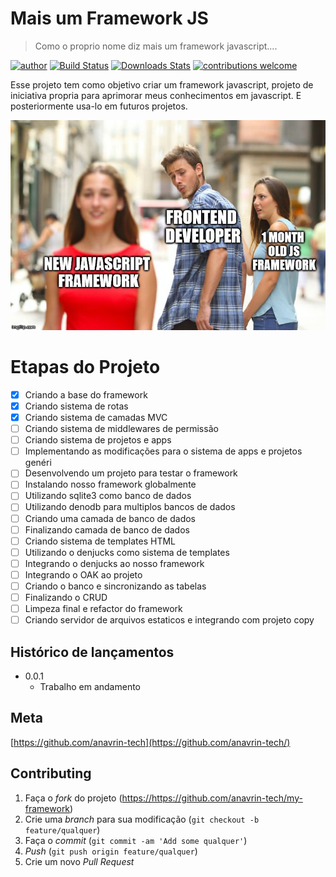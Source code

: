 # Mais um Framework JS
> Como o proprio nome diz mais um framework javascript....

[![author](https://img.shields.io/badge/author-anavrin-red.svg)](https://www.linkedin.com/in/david-borges-31891310a/)
[![Build Status][travis-image]][travis-url] <!-- [![NPM Version][npm-image]][npm-url] -->
[![Downloads Stats][npm-downloads]][npm-url]
[![contributions welcome](https://img.shields.io/badge/contributions-welcome-brightgreen.svg?style=flat)](https://github.com/anavrin-tech)


Esse projeto tem como objetivo criar um framework javascript, projeto de iniciativa propria para aprimorar meus conhecimentos em javascript.
E posteriormente usa-lo em futuros projetos.

![](newjs.png)

# Etapas do Projeto
- [x] Criando a base do framework
- [x] Criando sistema de rotas
- [x] Criando sistema de camadas MVC
- [ ] Criando sistema de middlewares de permissão
- [ ] Criando sistema de projetos e apps
- [ ] Implementando as modificações para o sistema de apps e projetos genéri
- [ ] Desenvolvendo um projeto para testar o framework
- [ ] Instalando nosso framework globalmente
- [ ] Utilizando sqlite3 como banco de dados
- [ ] Utilizando denodb para multiplos bancos de dados
- [ ] Criando uma camada de banco de dados
- [ ] Finalizando camada de banco de dados
- [ ] Criando sistema de templates HTML
- [ ] Utilizando o denjucks como sistema de templates
- [ ] Integrando o denjucks ao nosso framework
- [ ] Integrando o OAK ao projeto
- [ ] Criando o banco e sincronizando as tabelas
- [ ] Finalizando o CRUD
- [ ] Limpeza final e refactor do framework
- [ ] Criando servidor de arquivos estaticos e integrando com projeto copy

## Histórico de lançamentos
* 0.0.1
    * Trabalho em andamento


## Meta

[https://github.com/anavrin-tech](https://github.com/anavrin-tech/)

## Contributing

1. Faça o _fork_ do projeto (<https://https://github.com/anavrin-tech/my-framework>)
2. Crie uma _branch_ para sua modificação (`git checkout -b feature/qualquer`)
3. Faça o _commit_ (`git commit -am 'Add some qualquer'`)
4. _Push_ (`git push origin feature/qualquer`)
5. Crie um novo _Pull Request_

[npm-image]: https://img.shields.io/npm/v/datadog-metrics.svg?style=flat-square
[npm-url]: https://npmjs.org/package/datadog-metrics
[npm-downloads]: https://img.shields.io/npm/dm/datadog-metrics.svg?style=flat-square
[travis-image]: https://img.shields.io/travis/dbader/node-datadog-metrics/master.svg?style=flat-square
[travis-url]: https://travis-ci.org/dbader/node-datadog-metrics
[wiki]: https://github.com/seunome/seuprojeto/wiki
